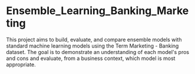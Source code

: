 # Ensemble_Learning_Banking_Marketing
This project aims to build, evaluate, and compare ensemble models with standard machine learning models using the Term Marketing - Banking dataset. The goal is to demonstrate an understanding of each model's pros and cons and evaluate, from a business context, which model is most appropriate.
